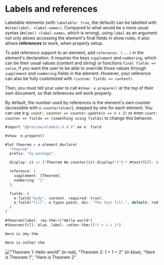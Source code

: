 # Labels and references

Labelable elements (with `labelable: true`, the default) can be labelled with `#elem(label: <label-name>)`. Compared to what would be a more usual syntax (`#elem() <label-name>`, which is wrong), using `label` as an argument not only allows accessing the element's final fields in show rules, it also allows **references** to work, when properly setup.

To add reference support to an element, add `reference: (...)` in the element's declaration. It requires the keys `supplement` and `numbering`, which can be their usual values (content and string) or functions `final fields => value`, if you want the user to be able to override those values through `supplement` and `numbering` fields in the element. However, your reference can also be fully customized with `(custom: fields => content)`.

Then, you must tell your user to call `#show: e.prepare()` at the top of their own document, so that references will work properly.

By default, the number used by references is the element's own counter (accessible with `e.counter(elem)`), stepped by one for each element. You can use e.g. `count: counter => counter.update(n => n + 2)` or even `count: counter => fields => (something using fields)` to change this behavior.

```rs
#import "@preview/elembic:X.X.X" as e: field

#show: e.prepare()

#let theorem = e.element.declare(
  "theorem",
  prefix: "my-package",

  display: it => [*Theorem #e.counter(it).display("1"):* #text(fill: it.fill)[#it.body]],

  reference: (
    supplement: [Theorem],
    numbering: "1"
  ),

  fields: (
    e.field("body", content, required: true),
    e.field("fill", e.types.paint, doc: "The text fill.", default: red),
  )
)

#theorem(label: <my-thm>)[*Hello world*]
#theorem(fill: blue, label: <other-thm>)[*1 + 1 = 2*]

Here is @my-thm

Here is @other-thm
```

!["Theorem 1: Hello world" (in red), "Theorem 2: 1 + 1 = 2" (in blue), "Here is Theorem 1", "Here is Theorem 2"](https://github.com/user-attachments/assets/aeb178ba-5dbb-47cd-8369-61fdb88fd61e)
